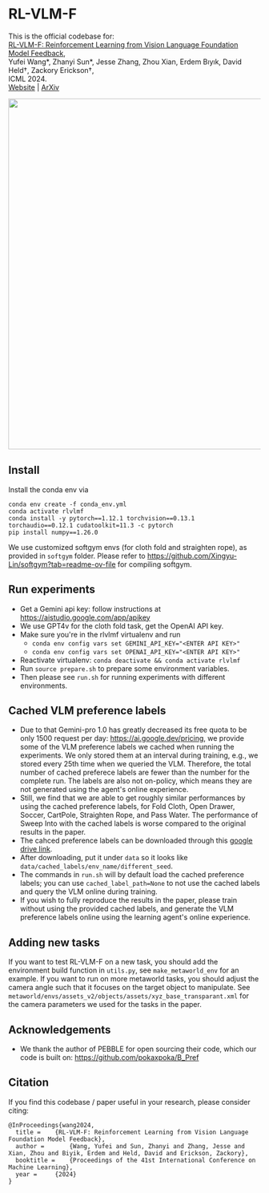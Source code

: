 # RL-VLM-F
This is the official codebase for:  
[RL-VLM-F: Reinforcement Learning from Vision Language Foundation Model Feedback](https://rlvlmf2024.github.io/),   
Yufei Wang*, Zhanyi Sun*, Jesse Zhang, Zhou Xian, Erdem Bıyık, David Held&dagger;, Zackory Erickson&dagger;,   
ICML 2024.   
[Website](https://rlvlmf2024.github.io/) | [ArXiv](https://arxiv.org/abs/2402.03681)

<img width="700px" src="imgs/teaser.gif"/>

## Install
Install the conda env via
```
conda env create -f conda_env.yml
conda activate rlvlmf
conda install -y pytorch==1.12.1 torchvision==0.13.1 torchaudio==0.12.1 cudatoolkit=11.3 -c pytorch  
pip install numpy==1.26.0
```

We use customized softgym envs (for cloth fold and straighten rope), as provided in `softgym` folder. Please refer to https://github.com/Xingyu-Lin/softgym?tab=readme-ov-file for compiling softgym. 


## Run experiments
- Get a Gemini api key: follow instructions at https://aistudio.google.com/app/apikey 
- We use GPT4v for the cloth fold task, get the OpenAI API key.
- Make sure you're in the rlvlmf virtualenv and run 
  - `conda env config vars set GEMINI_API_KEY="<ENTER API KEY>"` 
  - `conda env config vars set OPENAI_API_KEY="<ENTER API KEY>"` 
- Reactivate virtualenv: `conda deactivate && conda activate rlvlmf`
- Run `source prepare.sh` to prepare some environment variables.    
- Then please see `run.sh` for running experiments with different environments.    

## Cached VLM preference labels
- Due to that Gemini-pro 1.0 has greatly decreased its free quota to be only 1500 request per day: https://ai.google.dev/pricing, we provide some of the VLM preference labels we cached when running the experiments. We only stored them at an interval during training, e.g., we stored every 25th time when we queried the VLM. Therefore, the total number of cached preferece labels are fewer than the number for the complete run. The labels are also not on-policy, which means they are not generated using the agent's online experience.  
- Still, we find that we are able to get roughly similar performances by using the cached preference labels, for Fold Cloth, Open Drawer, Soccer, CartPole, Straighten Rope, and Pass Water. The performance of Sweep Into with the cached labels is worse compared to the original results in the paper. 
- The cahced preference labels can be downloaded through this [google drive link](https://drive.google.com/drive/folders/1dwvu6fhGJOTGRKEfH-pKrtNC6lH6LQHX?usp=sharing).  
- After downloading, put it under `data` so it looks like `data/cached_labels/env_name/different_seed`.  
- The commands in `run.sh` will by default load the cached preference labels; you can use `cached_label_path=None` to not use the cached labels and query the VLM online during training.   
- If you wish to fully reproduce the results in the paper, please train without using the provided cached labels, and generate the VLM preference labels online using the learning agent's online experience. 

## Adding new tasks
If you want to test RL-VLM-F on a new task, you should add the environment build function in `utils.py`, see `make_metaworld_env` for an example. If you want to run on more metaworld tasks, you should adjust the camera angle such that it focuses on the target object to manipulate. See `metaworld/envs/assets_v2/objects/assets/xyz_base_transparant.xml` for the camera parameters we used for the tasks in the paper. 

## Acknowledgements
- We thank the author of PEBBLE for open sourcing their code, which our code is built on: https://github.com/pokaxpoka/B_Pref

## Citation
If you find this codebase / paper useful in your research, please consider citing:
```
@InProceedings{wang2024,
  title = 	 {RL-VLM-F: Reinforcement Learning from Vision Language Foundation Model Feedback},
  author =       {Wang, Yufei and Sun, Zhanyi and Zhang, Jesse and Xian, Zhou and Biyik, Erdem and Held, David and Erickson, Zackory},
  booktitle = 	 {Proceedings of the 41st International Conference on Machine Learning},
  year = 	 {2024}
}
```
